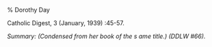 % Dorothy Day

Catholic Digest, 3 (January, 1939) :45-57.

*Summary: (Condensed from her book of the s ame title.) (DDLW \#66).*


